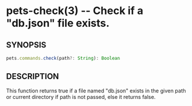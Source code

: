 # pets-check(3) -- Check if a "db.json" file exists.

## SYNOPSIS

```js
pets.commands.check(path?: String): Boolean
```

## DESCRIPTION

This function returns true if a file named "db.json" exists in the given path or current directory if path is not passed, else it returns false.
